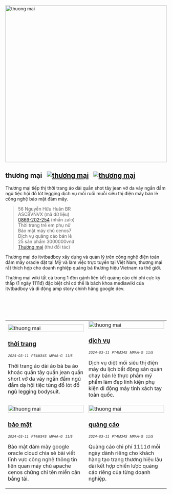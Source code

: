 <img alt="thuong mai" src="https://wiki.thuongmai.blog/images/f/f7/512-vietnam.jpg" width="100%" height="490px"/>

## thương mại&nbsp;&nbsp;&nbsp;[![thương mại](https://www.thuongmai.blog/image/pinterest.png "Thương mại Pinterest")](https://www.pinterest.com/itvtbadboy/)&nbsp;&nbsp;&nbsp;[![thương mại](https://www.thuongmai.blog/image/youtube.png "Thương mại Youtube")](https://www.youtube.com/@thuongmaibrvt)
<p>Thương mại tiếp thị thời trang áo dài quần shot tây jean vớ da váy ngắn đầm ngủ tiệc hội đồ lót legging dịch vụ mối ruồi muỗi siêu thị điện máy bán lẻ công nghệ bảo mật đám mây.</p>

> 56 Nguyễn Hữu Huân BR<br/>
> ASCBVNVX (mã dữ liệu)<br/>
> <a href="https://zalo.me/869202254" title="thương mại" target="_blank">0869-202-254</a> (nhắn zalo)<br/>
> Thời trang trẻ em phụ nữ<br/>
> Bảo mật máy chủ cenos7<br/>
> Dịch vụ quảng cáo bán lẻ<br/>
> 25 sản phẩm 3000000vnđ<br/>
> <a href="mailto:thuongmaibrvt@gmail.com" title="thương mại" target="_blank">Thương mại</a> (thư đối tác)

<p>Thương mại do itvtbadboy xây dựng và quản lý trên công nghệ điện toán đám mây oracle đặt tại Mỹ và làm việc trực tuyến tại Việt Nam, thương mại rất thích hợp cho doanh nghiệp quảng bá thương hiệu Vietnam ra thế giới.</p>
<p>Thương mại wiki tất cả trong 1 đòn gánh liên kết quảng cáo chi phí cực kỳ thấp (1 ngày 1111đ) đặc biệt chỉ có thể là bách khoa mediawiki của itvtbadboy và di động amp story chính hãng google dev.</p>

<div style="padding-top: 30px; padding-bottom: 30px;"></div>

<table style="width: 100%;">
	<tr>
		<td style="width: 50%;">
			<a href="https://www.youtube.com/watch?feature=player_embedded&v=GGJsMHsCbUI" title="thương mại" target="_blank">
				<img class="image" src="https://wiki.thuongmai.blog/images/thoitrang/thoi-trang.jpg" width="100%;" alt="thuong mai"/>
			</a>
			<h3><a href="https://www.google.com/search?q=thoitrang+site%3Awww.thuongmai.blog" title="thương mại" target="_blank">thời trang</a></h3>
			<div style="font-size: 10px;"><i>2024-03-11</i> &nbsp; <i>PT4M34S</i> &nbsp; <i>MPAA-G</i> &nbsp; <i>11/5</i></div>
			<p>Thời trang áo dài áo bà ba áo khoác quần tây quần jean quần short vớ da váy ngắn đầm ngủ đầm dạ hội tiệc tùng đồ lót đồ ngủ legging bodysuit.</p>
		</td>
		<td style="width: 50%;">
			<a href="https://www.youtube.com/watch?feature=player_embedded&v=GGJsMHsCbUI" title="thương mại" target="_blank">
				<img class="image" src="https://wiki.thuongmai.blog/images/news/viet-nam.jpg" width="100%;" alt="thuong mai"/>
			</a>
			<h3><a href="https://www.google.com/search?q=dichvu+site%3Awww.thuongmai.blog" title="thương mại" target="_blank">dịch vụ</a></h3>
			<div style="font-size: 10px;"><i>2024-03-11</i> &nbsp; <i>PT4M34S</i> &nbsp; <i>MPAA-G</i> &nbsp; <i>11/5</i></div>
			<p>Dịch vụ diệt mối siêu thị điện máy du lịch bất động sản quán chay bán lẻ thực phẩm mỹ phẩm làm đẹp linh kiện phụ kiện di động máy tính xách tay toàn quốc.</p>
		</td>
	</tr>
	<tr>
		<td style="width: 50%;">
			<a href="https://www.youtube.com/watch?feature=player_embedded&v=GGJsMHsCbUI" title="thương mại" target="_blank">
				<img class="image" src="https://wiki.thuongmai.blog/images/news/bao-mat.jpg" width="100%;" alt="thuong mai"/>
			</a>
			<h3><a href="https://www.google.com/search?q=baomat+site%3Awww.thuongmai.blog" title="thương mại" target="_blank">bảo mật</a></h3>
			<div style="font-size: 10px;"><i>2024-03-11</i> &nbsp; <i>PT4M34S</i> &nbsp; <i>MPAA-G</i> &nbsp; <i>11/5</i></div>
			<p>Bảo mật đám mây google oracle cloud chia sẻ bài viết lĩnh vực công nghệ thông tin liên quan máy chủ apache cenos chứng chỉ tên miền cân bằng tải.</p>
		</td>
		<td style="width: 50%;">
			<a href="https://www.youtube.com/watch?feature=player_embedded&v=GGJsMHsCbUI" title="thương mại" target="_blank">
				<img class="image" src="https://wiki.thuongmai.blog/images/news/bang-vang-quang-cao.jpg" width="100%;" alt="thuong mai"/>
			</a>
			<h3><a href="https://www.google.com/search?q=quangcao+site%3Awww.thuongmai.blog" title="thương mại" target="_blank">quảng cáo</a></h3>
			<div style="font-size: 10px;"><i>2024-03-11</i> &nbsp; <i>PT4M34S</i> &nbsp; <i>MPAA-G</i> &nbsp; <i>11/5</i></div>
			<p>Quảng cáo chi phí 1111đ mỗi ngày dành riêng cho khách hàng tạo trang thương hiệu lâu dài kết hợp chiến lược quảng cáo riêng của từng doanh nghiệp.</p>
		</td>
	</tr>
</table>

